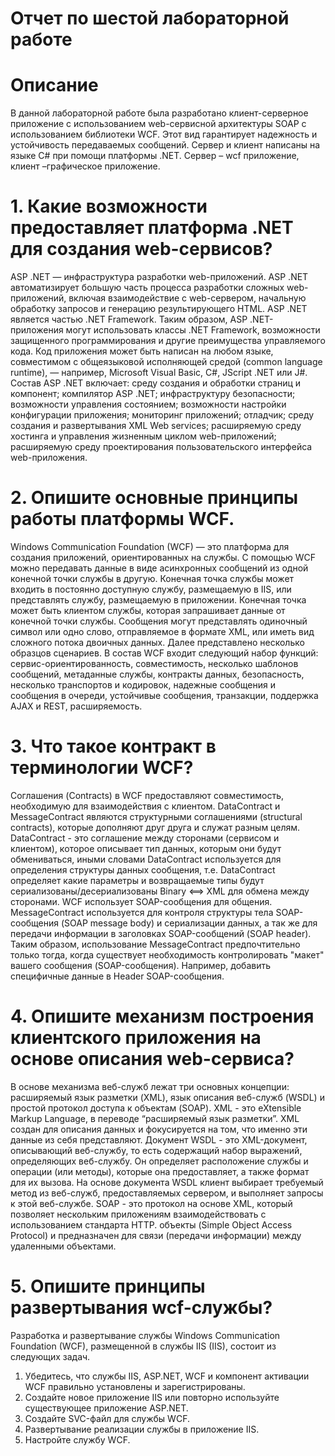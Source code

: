﻿# Отчет по шестой лабораторной работе


# Описание
В данной лабораторной работе была разработано клиент-серверное приложение с использованием web-сервисной архитектуры SOAP c использованием библиотеки WCF.  Этот вид гарантирует надежность и устойчивость передаваемых сообщений. Сервер и клиент написаны на языке C# при помощи платформы .NET. Сервер – wcf приложение, клиент –графическое приложение.


# 1. Какие возможности предоставляет платформа .NET для создания web-сервисов?
ASP .NET — инфраструктура разработки web-приложений. ASP .NET автоматизирует большую часть процесса разработки сложных web-приложений, включая взаимодействие с web-сервером, начальную обработку запросов и генерацию результирующего HTML. 
ASP .NET является частью .NET Framework. Таким образом, ASP .NET-приложения могут использовать классы .NET Framework, возможности защищенного программирования и другие преимущества управляемого кода.  Код приложения может быть написан на любом языке, совместимом с общеязыковой исполняющей средой (common language runtime), — например, Microsoft Visual Basic, C#, JScript .NET или J#.
Состав ASP .NET включает: среду создания и обработки страниц и компонент; компилятор ASP .NET; инфраструктуру безопасности; возможности управления состоянием; возможности настройки конфигурации приложения; мониторинг приложений; отладчик; среду создания и развертывания XML Web services; расширяемую среду хостинга и управления жизненным циклом web-приложений; расширяемую среду проектирования пользовательского интерфейса web-приложения.


# 2. Опишите основные принципы работы платформы WCF.
Windows Communication Foundation (WCF) — это платформа для создания приложений, ориентированных на службы. С помощью WCF можно передавать данные в виде асинхронных сообщений из одной конечной точки службы в другую. Конечная точка службы может входить в постоянно доступную службу, размещаемую в IIS, или представлять службу, размещаемую в приложении. Конечная точка может быть клиентом службы, которая запрашивает данные от конечной точки службы. Сообщения могут представлять одиночный символ или одно слово, отправляемое в формате XML, или иметь вид сложного потока двоичных данных. Далее представлено несколько образцов сценариев.
В состав WCF входит следующий набор функций: cервис-ориентированность, совместимость, несколько шаблонов сообщений, метаданные службы, контракты данных, безопасность, несколько транспортов и кодировок, надежные сообщения и сообщения в очереди, устойчивые сообщения, транзакции, поддержка AJAX и REST, расширяемость.


# 3. Что такое контракт в терминологии WCF?
Соглашения (Contracts) в WCF предоставляют совместимость, необходимую для взаимодействия с клиентом. DataContract и MessageContract являются структурными соглашениями (structural contracts), которые дополняют друг друга и служат разным целям.
DataContract - это соглашение между сторонами (сервисом и клиентом), которое описывает тип данных, которым они будут обмениваться, иными словами DataContract используется для определения структуры данных сообщения, т.е. DataContract определяет какие параметры и возвращаемые типы будут сериализованы/десериализованы Binary <==> XML для обмена между сторонами.
WCF использует SOAP-сообщения для общения. MessageContract используется для контроля структуры тела SOAP-сообщения (SOAP message body) и сериализации данных, а так же для передачи информации в заголовках SOAP-сообщений (SOAP header).
Таким образом, использование MessageContract предпочтительно только тогда, когда существует необходимость контролировать "макет" вашего сообщения (SOAP-сообщения). Например, добавить специфичные данные в Header SOAP-сообщения.


# 4. Опишите механизм построения клиентского приложения на основе описания web-сервиса?
В основе механизма веб-служб лежат три основных концепции: расширяемый язык разметки (XML), язык описания веб-служб (WSDL) и простой протокол доступа к объектам (SOAP).
XML - это eXtensible Markup Language, в переводе “расширяемый язык разметки”. XML создан для описания данных и фокусируется на том, что именно эти данные из себя представляют.
Документ WSDL - это XML-документ, описывающий веб-службу, то есть содержащий набор выражений, определяющих веб-службу. Он определяет расположение службы и операции (или методы), которые она предоставляет, а также формат для их вызова. На основе документа WSDL клиент выбирает требуемый метод из веб-служб, предоставляемых сервером, и выполняет запросы к этой веб-службе.
SOAP - это протокол на основе XML, который позволяет нескольким приложениям взаимодействовать с использованием стандарта HTTP. объекты (Simple Object Access Protocol) и предназначен для связи (передачи информации) между удаленными объектами.


# 5. Опишите принципы развертывания wcf-службы?
Разработка и развертывание службы Windows Communication Foundation (WCF), размещенной в службы IIS (IIS), состоит из следующих задач.
1. Убедитесь, что службы IIS, ASP.NET, WCF и компонент активации WCF правильно установлены и зарегистрированы.
2. Создайте новое приложение IIS или повторно используйте существующее приложение ASP.NET.
3. Создайте SVC-файл для службы WCF.
4. Развертывание реализации службы в приложение IIS.
5. Настройте службу WCF.

